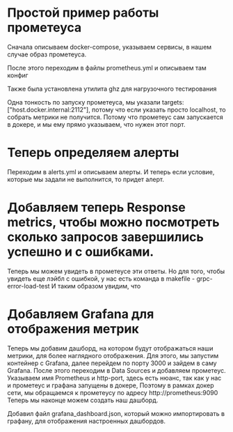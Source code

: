 # Простой пример работы прометеуса
 Сначала описываем docker-compose, указываем сервисы, в нашем случае образ прометеуса.

После этого переходим в файлы prometheus.yml и описываем там конфиг

Также была установлена утилита ghz для нагрузочного тестирования  

Одна тонкость по запуску прометеуса, мы указали targets: ["host.docker.internal:2112"], потому что если указать просто localhost, то собрать метрики не получится.
Потому что прометеус сам запускается в докере, и мы ему прямо указываем, что нужен этот порт.

# Теперь определяем алерты
Переходим в alerts.yml и описываем алерты.
И теперь если условие, которые мы задали не выполнится, то придет алерт.

# Добавляем теперь Response metrics, чтобы можно посмотреть сколько запросов завершились успешно и с ошибками.
Теперь мы можем увидеть в прометеусе эти ответы.
Но для того, чтобы увидеть еще лэйбл с ошибкой, у нас есть команда в makefile - grpc-error-load-test
И таким образом увидим, что 

# Добавляем Grafana для отображения метрик
Теперь мы добавим дашборд, на котором будут отображаться наши метрики, для более наглядного отображения.
Для этого, мы запустим контейнер с Grafana, далее перейдем по порту 3000 и зайдем в саму Grafana.
После этого переходим в Data Sources и добавляем прометеус. 
Указываем имя Prometheus и http-port, здесь есть нюанс, так как у нас и прометеус и графана запущены в докере,
Поэтому в рамках докер сети, мы обращаемся к прометеусу по адресу http://prometheus:9090
Теперь мы наконце можем создать наш дашборд.

Добавил файл grafana_dashboard.json, который можно импортировать в графану, для отображения настроенных дашбордов.